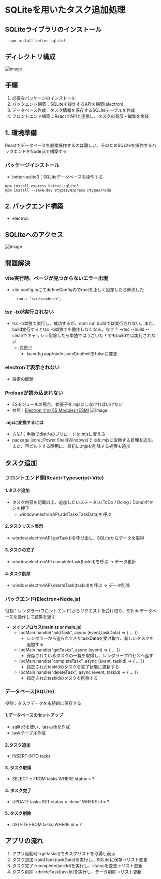 # SQLiteを用いたタスク追加処理
## SQLiteライブラリのインストール
```
  npm install better-sqlite3
```

## ディレクトリ構成
![image](http://ghe.nanao.co.jp/storage/user/287/files/ec8bf42f-9cb0-4640-9ec0-9725a58760c0)

## 手順
1. 必要なパッケージのインストール
2. バックエンド構築：SQLiteを操作するAPIを構築(electron)
3. データベース作成：タスク情報を保存するSQLiteテーブルを作成
4. フロントエンド構築：ReactでAPIと連携し、タスクの表示・編集を実装


## 1. 環境準備
Reactでデータベースを直接操作するのは難しい。そのためSQLiteを操作するバックエンドをNode.jsで構築する
### パッケージインストール
- better-sqlite3：SQLiteデータベースを操作する

```
npm install express better-sqlite3
npm install --save-dev @types/express @types/node
```

## 2. バックエンド構築
- electron

## SQLiteへのアクセス
![image](http://ghe.nanao.co.jp/storage/user/287/files/0ff94876-8335-46de-b9b8-40f0ce4f4d11)


## 問題解決
### vite実行時、ページが見つからないエラー出現
- vite.config.tsにてdefineConfig内でrootを正しく設定したら解決した
  ```
    root: "src/renderer",
  ```
  
### tsc -bが実行されない
- tsc -b単独で実行し、成功するが、npm run buildでは実行されない。また、build実行するとtsc -b単独でも動作しなくなる。なぜ？
→tsc --build --cleanでキャッシュ削除したら単独ではうごいた！でもbuildでは実行されない
  - 変更点
    - tsconfig.app/node.jsonのnoEmitをfalseに変更

### electronで表示されない
- 設定の問題

### Preloadが読み込まれない
- ESモジュールの場合、拡張子を.mjsにしなければいけない
- 参照：[Electron での ES Modules (ESM)](https://www.electronjs.org/ja/docs/latest/tutorial/esm#:~:text=%E3%83%AC%E3%83%B3%E3%83%80%E3%83%A9%E3%83%BC%E3%81%AE%E3%83%97%E3%83%AA%E3%83%AD%E3%83%BC%E3%83%89%E3%82%B9%E3%82%AF%E3%83%AA%E3%83%97%E3%83%88%E3%81%AF%E3%80%81%20%E5%88%A9%E7%94%A8%E3%81%A7%E3%81%8D%E3%82%8C%E3%81%B0%20Node.js%20%E3%81%AE%20ESM%20%E3%83%AD%E3%83%BC%E3%83%80%E3%83%BC%E3%82%92%E4%BD%BF%E7%94%A8%E3%81%97%E3%81%BE%E3%81%99%E3%80%82%20ESM%20%E3%81%8C%E5%88%A9%E7%94%A8%E3%81%A7%E3%81%8D%E3%82%8B%E3%81%8B%E3%81%A9%E3%81%86%E3%81%8B%E3%81%AF%E3%80%81%E3%83%AC%E3%83%B3%E3%83%80%E3%83%A9%E3%83%BC%E3%81%AE,contextIsolation%20%E3%81%AE%E8%A8%AD%E5%AE%9A%E5%80%A4%E3%81%AB%E3%82%88%E3%81%A3%E3%81%A6%E6%B1%BA%E3%81%BE%E3%82%8A%E3%81%BE%E3%81%99%E3%80%82%20%E3%81%BE%E3%81%9F%E3%80%81ESM%20%E8%AA%AD%E3%81%BF%E8%BE%BC%E3%81%BF%E3%81%AE%E9%9D%9E%E5%90%8C%E6%9C%9F%E7%9A%84%E3%81%AA%E6%80%A7%E8%B3%AA%E3%81%AB%E8%B5%B7%E5%9B%A0%E3%81%99%E3%82%8B%E3%81%9D%E3%81%AE%E4%BB%96%E3%81%AE%E6%B3%A8%E6%84%8F%E4%BA%8B%E9%A0%85%E3%81%8C%E3%81%84%E3%81%8F%E3%81%A4%E3%81%8B%E3%81%82%E3%82%8A%E3%81%BE%E3%81%99%E3%80%82%20ESM%20%E3%81%AE%E3%83%97%E3%83%AA%E3%83%AD%E3%83%BC%E3%83%89%E3%82%B9%E3%82%AF%E3%83%AA%E3%83%97%E3%83%88%E3%81%AF%E6%8B%A1%E5%BC%B5%E5%AD%90%E3%81%8C%20.mjs%20%E3%81%A7%E3%81%AA%E3%81%91%E3%82%8C%E3%81%B0%E3%81%AA%E3%82%8A%E3%81%BE%E3%81%9B%E3%82%93)
![image](http://ghe.nanao.co.jp/storage/user/287/files/a4025192-2c40-4d25-a4bc-fe6a7e02d189)

#### .mjsに変換するには
- 方法1：手動でdist内のプリロードを.mjsに変える
- package.jsonにPower Shell(Windows)で.jsを.mjsに変換する処理を追加。また、再ビルドする時用に、最初に.mjsを削除する処理も追加

## タスク追加
### フロントエンド側(React+Typescript+Vite)
#### 1.タスク追加
- タスク内容を記載の上、追加したいステータス(ToDo / Doing / Done)ボタンを押下
  - window.electronAPI.addTask(TaskData)を呼ぶ  
#### 2.タスクリスト表示
- window.electronAPI.getTask()を呼び出し、SQLiteからデータを取得
#### 3.タスクの完了
- window.electronAPI.completeTask(taskId)を呼ぶ -> データ更新
#### 4.タスク削除
- window.electronAPI.deleteTask(taskId)を呼ぶ -> データ削除

### バックエンド(Electron+Node.js)
役割：レンダラー(フロントエンド)からリクエストを受け取り、SQLiteデータベースを操作して結果を返す
- **メインプロセス(main.ts or main.js)**
  - ipcMain.handle("addTask", async (event,taskData) => { ... })
    - レンダラーから送られてきたtaskDataを受け取り、新しいタスクを追加する
  - ipcMain.handle("getTasks", async (event) => { ... })
    - 保存されているタスクの一覧を取得し、レンダラープロセスへ返す
  - ipcMain.handle("completeTask", async (event, taskId) => { ... })
    - 指定されたtaskIdのタスクを完了状態に更新する
  - ipcMain.handle("deleteTask", async (event, taskId) => { ... })
    - 指定されたtaskIdのタスクを削除する

### データベース(SQLite)
役割：タスクデータを永続的に保存する
#### 1.データベースのセットアップ
- sqlite3を使い、task.dbを作成
- taskテーブル作成
#### 2.タスク追加
- INSERT INTO tasks
#### 3. タスク取得
- SELECT * FROM tasks WHERE status = ?
#### 4. タスク完了
- UPDATE tasks SET status = 'done' WHERE id = ?
#### 5. タスク削除
- DELETE FROM tasks WHERE id = ?

## アプリの流れ
1. アプリ起動時→getasks()でタスクリストを取得し表示
2. タスク追加→addTadk(taskData)を実行し、SQLiteに保存→リスト変更
3. タスク完了→complete(taskId)を実行し、statusを変更→リスト更新
4. タスク削除→deleteTask(taskId)を実行し、データ削除→リスト更新
